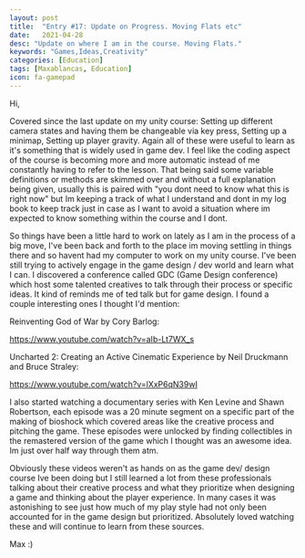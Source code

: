 ```yaml
---
layout: post
title:  "Entry #17: Update on Progress. Moving Flats etc"
date:   2021-04-28
desc: "Update on where I am in the course. Moving Flats."
keywords: "Games,Ideas,Creativity"
categories: [Education]
tags: [Maxablancas, Education]
icon: fa-gamepad
---
```



Hi,

Covered since the last update on my unity course: Setting up different camera states and having them be changeable via key press, Setting up a minimap, Setting up player gravity. Again all of these were useful to learn as it's something that is widely used in game dev. I feel like the coding aspect of the course is becoming more and more automatic instead of me constantly having to refer to the lesson. That being said some variable definitions or methods are skimmed over and without a full explanation being given, usually this is paired with "you dont need to know what this is right now" but Im keeping a track of what I understand and dont in my log book to keep track just in case as I want to avoid a situation where im expected to know something within the course and I dont.

So things have been a little hard to work on lately as I am in the process of a big move, I've been back and forth to the place im moving settling in things there and so havent had my computer to work on my unity course. I've been still trying to actively engage in the game design / dev world and learn what I can. I discovered a conference called GDC (Game Design conference) which host some talented creatives to talk through their process or specific ideas. It kind of reminds me of ted talk but for game design. I found a couple interesting ones I thought I'd mention:

Reinventing God of War by Cory Barlog:

https://www.youtube.com/watch?v=aIb-Lt7WX_s


Uncharted 2: Creating an Active Cinematic Experience by Neil Druckmann and Bruce Straley:

https://www.youtube.com/watch?v=lXxP6qN39wI   

I also started watching a documentary series with Ken Levine and Shawn Robertson, each episode was a 20 minute segment on a specific part of the making of bioshock which covered areas like the creative process and pitching the game. These episodes were unlocked by finding collectibles in the remastered version of the game which I thought was an awesome idea. Im just over half way through them atm.

Obviously these videos weren't as hands on as the game dev/ design course Ive been doing but I still learned a lot from these professionals talking about their creative process and what they prioritize when designing a game and thinking about the player experience. In many cases it was astonishing to see just how much of my play style had not only been accounted for in the game design but prioritized. Absolutely loved watching these and will continue to learn from these sources.

Max :)  
